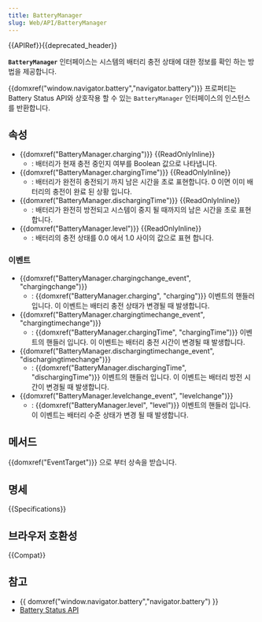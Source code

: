 ```yaml
---
title: BatteryManager
slug: Web/API/BatteryManager
---
```

{{APIRef}}{{deprecated_header}}

**`BatteryManager`** 인터페이스는 시스템의 배터리 충전 상태에 대한 정보를 확인 하는 방법을 제공합니다.

{{domxref("window.navigator.battery","navigator.battery")}} 프로퍼티는 Battery Status API와 상호작용 할 수 있는 `BatteryManager` 인터페이스의 인스턴스를 반환합니다.

## 속성

- {{domxref("BatteryManager.charging")}} {{ReadOnlyInline}}
  - : 배터리가 현재 충전 중인지 여부를 Boolean 값으로 나타냅니다.
- {{domxref("BatteryManager.chargingTime")}} {{ReadOnlyInline}}
  - : 배터리가 완전히 충전되기 까지 남은 시간을 초로 표현합니다. 0 이면 이미 배터리의 충전이 완료 된 상황 입니다.
- {{domxref("BatteryManager.dischargingTime")}} {{ReadOnlyInline}}
  - : 배터리가 완전히 방전되고 시스템이 중지 될 때까지의 남은 시간을 초로 표현 합니다.
- {{domxref("BatteryManager.level")}} {{ReadOnlyInline}}
  - : 배터리의 충전 상태를 0.0 에서 1.0 사이의 값으로 표현 합니다.

### 이벤트

- {{domxref("BatteryManager.chargingchange_event", "chargingchange")}}
  - : {{domxref("BatteryManager.charging", "charging")}} 이벤트의 핸들러 입니다. 이 이벤트는 배터리 충전 상태가 변경될 때 발생합니다.
- {{domxref("BatteryManager.chargingtimechange_event", "chargingtimechange")}}
  - : {{domxref("BatteryManager.chargingTime", "chargingTime")}} 이벤트의 핸들러 입니다. 이 이벤트는 배터리 충전 시간이 변경될 때 발생합니다.
- {{domxref("BatteryManager.dischargingtimechange_event", "dischargingtimechange")}}
  - : {{domxref("BatteryManager.dischargingTime", "dischargingTime")}} 이벤트의 핸들러 입니다. 이 이벤트는 배터리 방전 시간이 변경될 때 발생합니다.
- {{domxref("BatteryManager.levelchange_event", "levelchange")}}
  - : {{domxref("BatteryManager.level", "level")}} 이벤트의 핸들러 입니다. 이 이벤트는 배터리 수준 상태가 변경 될 때 발생합니다.

## 메서드

{{domxref("EventTarget")}} 으로 부터 상속을 받습니다.

## 명세

{{Specifications}}

## 브라우저 호환성

{{Compat}}

## 참고

- {{ domxref("window.navigator.battery","navigator.battery") }}
- [Battery Status API](/ko/docs/WebAPI/Battery_Status)
